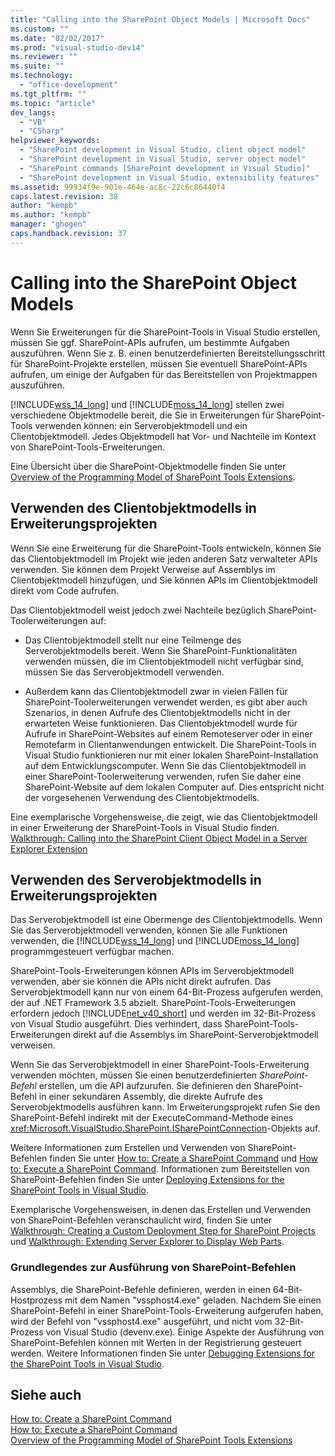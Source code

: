 ```yaml
---
title: "Calling into the SharePoint Object Models | Microsoft Docs"
ms.custom: ""
ms.date: "02/02/2017"
ms.prod: "visual-studio-dev14"
ms.reviewer: ""
ms.suite: ""
ms.technology: 
  - "office-development"
ms.tgt_pltfrm: ""
ms.topic: "article"
dev_langs: 
  - "VB"
  - "CSharp"
helpviewer_keywords: 
  - "SharePoint development in Visual Studio, client object model"
  - "SharePoint development in Visual Studio, server object model"
  - "SharePoint commands [SharePoint development in Visual Studio]"
  - "SharePoint development in Visual Studio, extensibility features"
ms.assetid: 99934f9e-901e-464e-ac8c-22c6c86440f4
caps.latest.revision: 38
author: "kempb"
ms.author: "kempb"
manager: "ghogen"
caps.handback.revision: 37
---
```

# Calling into the SharePoint Object Models
  Wenn Sie Erweiterungen für die SharePoint\-Tools in Visual Studio erstellen, müssen Sie ggf. SharePoint\-APIs aufrufen, um bestimmte Aufgaben auszuführen.  Wenn Sie z. B. einen benutzerdefinierten Bereitstellungsschritt für SharePoint\-Projekte erstellen, müssen Sie eventuell SharePoint\-APIs aufrufen, um einige der Aufgaben für das Bereitstellen von Projektmappen auszuführen.  
  
 [!INCLUDE[wss_14_long](../sharepoint/includes/wss-14-long-md.md)] und [!INCLUDE[moss_14_long](../sharepoint/includes/moss-14-long-md.md)] stellen zwei verschiedene Objektmodelle bereit, die Sie in Erweiterungen für SharePoint\-Tools verwenden können: ein Serverobjektmodell und ein Clientobjektmodell.  Jedes Objektmodell hat Vor\- und Nachteile im Kontext von SharePoint\-Tools\-Erweiterungen.  
  
 Eine Übersicht über die SharePoint\-Objektmodelle finden Sie unter [Overview of the Programming Model of SharePoint Tools Extensions](../sharepoint/overview-of-the-programming-model-of-sharepoint-tools-extensions.md).  
  
## Verwenden des Clientobjektmodells in Erweiterungsprojekten  
 Wenn Sie eine Erweiterung für die SharePoint\-Tools entwickeln, können Sie das Clientobjektmodell im Projekt wie jeden anderen Satz verwalteter APIs verwenden.  Sie können dem Projekt Verweise auf Assemblys im Clientobjektmodell hinzufügen, und Sie können APIs im Clientobjektmodell direkt vom Code aufrufen.  
  
 Das Clientobjektmodell weist jedoch zwei Nachteile bezüglich SharePoint\-Toolerweiterungen auf:  
  
-   Das Clientobjektmodell stellt nur eine Teilmenge des Serverobjektmodells bereit.  Wenn Sie SharePoint\-Funktionalitäten verwenden müssen, die im Clientobjektmodell nicht verfügbar sind, müssen Sie das Serverobjektmodell verwenden.  
  
-   Außerdem kann das Clientobjektmodell zwar in vielen Fällen für SharePoint\-Toolerweiterungen verwendet werden, es gibt aber auch Szenarios, in denen Aufrufe des Clientobjektmodells nicht in der erwarteten Weise funktionieren.  Das Clientobjektmodell wurde für Aufrufe in SharePoint\-Websites auf einem Remoteserver oder in einer Remotefarm in Clientanwendungen entwickelt.  Die SharePoint\-Tools in Visual Studio funktionieren nur mit einer lokalen SharePoint\-Installation auf dem Entwicklungscomputer.  Wenn Sie das Clientobjektmodell in einer SharePoint\-Toolerweiterung verwenden, rufen Sie daher eine SharePoint\-Website auf dem lokalen Computer auf. Dies entspricht nicht der vorgesehenen Verwendung des Clientobjektmodells.  
  
 Eine exemplarische Vorgehensweise, die zeigt, wie das Clientobjektmodell in einer Erweiterung der SharePoint\-Tools in Visual Studio finden. [Walkthrough: Calling into the SharePoint Client Object Model in a Server Explorer Extension](../sharepoint/walkthrough-calling-into-the-sharepoint-client-object-model-in-a-server-explorer-extension.md)  
  
## Verwenden des Serverobjektmodells in Erweiterungsprojekten  
 Das Serverobjektmodell ist eine Obermenge des Clientobjektmodells.  Wenn Sie das Serverobjektmodell verwenden, können Sie alle Funktionen verwenden, die [!INCLUDE[wss_14_long](../sharepoint/includes/wss-14-long-md.md)] und [!INCLUDE[moss_14_long](../sharepoint/includes/moss-14-long-md.md)] programmgesteuert verfügbar machen.  
  
 SharePoint\-Tools\-Erweiterungen können APIs im Serverobjektmodell verwenden, aber sie können die APIs nicht direkt aufrufen.  Das Serverobjektmodell kann nur von einem 64\-Bit\-Prozess aufgerufen werden, der auf .NET Framework 3.5 abzielt.  SharePoint\-Tools\-Erweiterungen erfordern jedoch [!INCLUDE[net_v40_short](../sharepoint/includes/net-v40-short-md.md)] und werden im 32\-Bit\-Prozess von Visual Studio ausgeführt.  Dies verhindert, dass SharePoint\-Tools\-Erweiterungen direkt auf die Assemblys im SharePoint\-Serverobjektmodell verweisen.  
  
 Wenn Sie das Serverobjektmodell in einer SharePoint\-Tools\-Erweiterung verwenden möchten, müssen Sie einen benutzerdefinierten *SharePoint\-Befehl* erstellen, um die API aufzurufen.  Sie definieren den SharePoint\-Befehl in einer sekundären Assembly, die direkte Aufrufe des Serverobjektmodells ausführen kann.  Im Erweiterungsprojekt rufen Sie den SharePoint\-Befehl indirekt mit der ExecuteCommand\-Methode eines <xref:Microsoft.VisualStudio.SharePoint.ISharePointConnection>\-Objekts auf.  
  
 Weitere Informationen zum Erstellen und Verwenden von SharePoint\-Befehlen finden Sie unter [How to: Create a SharePoint Command](../sharepoint/how-to-create-a-sharepoint-command.md) und [How to: Execute a SharePoint Command](../sharepoint/how-to-execute-a-sharepoint-command.md).  Informationen zum Bereitstellen von SharePoint\-Befehlen finden Sie unter [Deploying Extensions for the SharePoint Tools in Visual Studio](../sharepoint/deploying-extensions-for-the-sharepoint-tools-in-visual-studio.md).  
  
 Exemplarische Vorgehensweisen, in denen das Erstellen und Verwenden von SharePoint\-Befehlen veranschaulicht wird, finden Sie unter [Walkthrough: Creating a Custom Deployment Step for SharePoint Projects](../sharepoint/walkthrough-creating-a-custom-deployment-step-for-sharepoint-projects.md) und [Walkthrough: Extending Server Explorer to Display Web Parts](../sharepoint/walkthrough-extending-server-explorer-to-display-web-parts.md).  
  
### Grundlegendes zur Ausführung von SharePoint\-Befehlen  
 Assemblys, die SharePoint\-Befehle definieren, werden in einen 64\-Bit\-Hostprozess mit dem Namen "vssphost4.exe" geladen.  Nachdem Sie einen SharePoint\-Befehl in einer SharePoint\-Tools\-Erweiterung aufgerufen haben, wird der Befehl von "vssphost4.exe" ausgeführt, und nicht vom 32\-Bit\-Prozess von Visual Studio \(devenv.exe\).  Einige Aspekte der Ausführung von SharePoint\-Befehlen können mit Werten in der Registrierung gesteuert werden.  Weitere Informationen finden Sie unter [Debugging Extensions for the SharePoint Tools in Visual Studio](../sharepoint/debugging-extensions-for-the-sharepoint-tools-in-visual-studio.md).  
  
## Siehe auch  
 [How to: Create a SharePoint Command](../sharepoint/how-to-create-a-sharepoint-command.md)   
 [How to: Execute a SharePoint Command](../sharepoint/how-to-execute-a-sharepoint-command.md)   
 [Overview of the Programming Model of SharePoint Tools Extensions](../sharepoint/overview-of-the-programming-model-of-sharepoint-tools-extensions.md)  
  
  